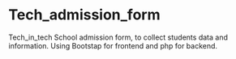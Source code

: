 # Tech_admission_form
Tech_in_tech School admission form, to collect students data and information.
Using Bootstap for frontend and php for backend.

